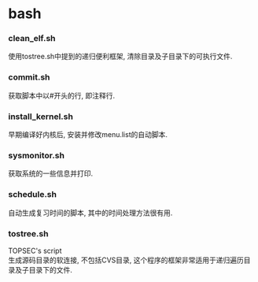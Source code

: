 # bash


### clean_elf.sh
使用tostree.sh中提到的递归便利框架, 清除目录及子目录下的可执行文件.

### commit.sh
获取脚本中以#开头的行, 即注释行.

### install_kernel.sh
早期编译好内核后, 安装并修改menu.list的自动脚本.

### sysmonitor.sh
获取系统的一些信息并打印.

### schedule.sh
自动生成复习时间的脚本, 其中的时间处理方法很有用.

### tostree.sh
TOPSEC's script   
生成源码目录的软连接, 不包括CVS目录, 这个程序的框架非常适用于递归遍历目录及子目录下的文件.


